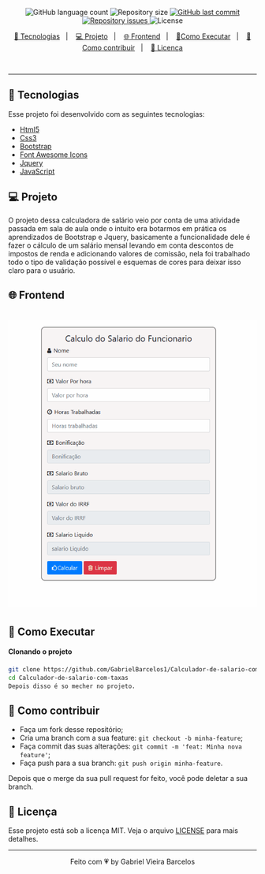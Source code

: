 
<p align="center">
  <img alt="GitHub language count" src="https://img.shields.io/github/languages/count/GabrielBarcelos1/Calculador-de-salario-com-taxas">

  <img alt="Repository size" src="https://img.shields.io/github/repo-size/GabrielBarcelos1/Calculador-de-salario-com-taxas">
  
  <a href="https://github.com/GabrielBarcelos1/Calculador-de-salario-com-taxas/commits/master">
    <img alt="GitHub last commit" src="https://img.shields.io/github/last-commit/GabrielBarcelos1/Calculador-de-salario-com-taxas">
  </a>

  <a href="https://github.com/GabrielBarcelos1/Calculador-de-salario-com-taxas/issues">
    <img alt="Repository issues" src="https://img.shields.io/github/issues/GabrielBarcelos1/Calculador-de-salario-com-taxas">
  </a>

  <img alt="License" src="https://img.shields.io/badge/license-MIT-brightgreen">
</p>

<p align="center">
  <a href="#-tecnologias">🚀 Tecnologias</a>&nbsp;&nbsp;&nbsp;|&nbsp;&nbsp;&nbsp;
  <a href="#-projeto">💻 Projeto</a>&nbsp;&nbsp;&nbsp;|&nbsp;&nbsp;&nbsp;
  <a href="#-frontend">🌐 Frontend</a>&nbsp;&nbsp;&nbsp;|&nbsp;&nbsp;&nbsp;
  <a href="#-como-executar">🔖Como Executar</a>&nbsp;&nbsp;&nbsp;|&nbsp;&nbsp;&nbsp;
  <a href="#-como-contribuir">🤔 Como contribuir</a>&nbsp;&nbsp;&nbsp;|&nbsp;&nbsp;&nbsp;
  <a href="#-licença">🧾 Licença</a>
</p>

<br>

<!-- <p align="center">
  <img alt="Semana OmniStack" src=".github/devradar.png" width="100%">
</p> -->

---

## 🚀 Tecnologias

Esse projeto foi desenvolvido com as seguintes tecnologias:

- [Html5]()
- [Css3]()
- [Bootstrap](https://getbootstrap.com/)
- [Font Awesome Icons](https://fontawesome.com/v4.7.0/)
- [Jquery](https://jquery.com/)
- [JavaScript](https://www.javascript.com/)

## 💻 Projeto
O projeto dessa calculadora de salário veio por conta de uma atividade passada em sala de aula onde o intuito era botarmos em prática os aprendizados de Bootstrap e Jquery, basicamente a funcionalidade dele é fazer o cálculo de um salário mensal levando em conta descontos de impostos de renda e adicionando valores de comissão, nela foi trabalhado todo o tipo de validação possível e esquemas de cores para deixar isso claro para o usuário.


## 🌐 Frontend
<h1 align="center">
    <img  src="https://github.com/GabrielBarcelos1/Calculador-de-salario-com-taxas/blob/master/CalculoSalario.gif" />
</h1>

    
## 🔖 Como Executar

#### Clonando o projeto
```sh
git clone https://github.com/GabrielBarcelos1/Calculador-de-salario-com-taxas.git
cd Calculador-de-salario-com-taxas
Depois disso é so mecher no projeto.
```


## 🤔 Como contribuir

- Faça um fork desse repositório;
- Cria uma branch com a sua feature: `git checkout -b minha-feature`;
- Faça commit das suas alterações: `git commit -m 'feat: Minha nova feature'`;
- Faça push para a sua branch: `git push origin minha-feature`.

Depois que o merge da sua pull request for feito, você pode deletar a sua branch.


## 🧾 Licença

Esse projeto está sob a licença MIT. Veja o arquivo [LICENSE](LICENSE.md) para mais detalhes.

---

<p align="center">Feito com 💗 by Gabriel Vieira Barcelos</p>

